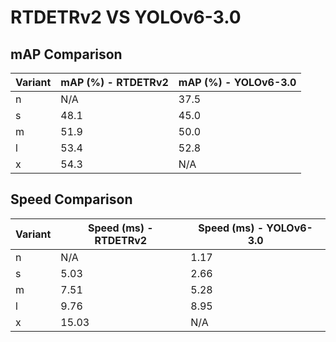 ---
---

# RTDETRv2 VS YOLOv6-3.0

## mAP Comparison

| Variant | mAP (%) - RTDETRv2 | mAP (%) - YOLOv6-3.0 |
| ------- | ------------------ | -------------------- |
| n       | N/A                | 37.5                 |
| s       | 48.1               | 45.0                 |
| m       | 51.9               | 50.0                 |
| l       | 53.4               | 52.8                 |
| x       | 54.3               | N/A                  |

## Speed Comparison

| Variant | Speed (ms) - RTDETRv2 | Speed (ms) - YOLOv6-3.0 |
| ------- | --------------------- | ----------------------- |
| n       | N/A                   | 1.17                    |
| s       | 5.03                  | 2.66                    |
| m       | 7.51                  | 5.28                    |
| l       | 9.76                  | 8.95                    |
| x       | 15.03                 | N/A                     |
